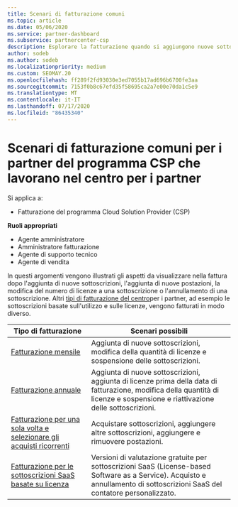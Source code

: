 ```yaml
---
title: Scenari di fatturazione comuni
ms.topic: article
ms.date: 05/06/2020
ms.service: partner-dashboard
ms.subservice: partnercenter-csp
description: Esplorare la fatturazione quando si aggiungono nuove sottoscrizioni, si regola la quantità di licenze o si annulla una sottoscrizione. Scopri in che modo le sottoscrizioni basate sull'utilizzo e sulle licenze sono diverse.
author: sodeb
ms.author: sodeb
ms.localizationpriority: medium
ms.custom: SEOMAY.20
ms.openlocfilehash: ff289f2fd93030e3ed7055b17ad696b6700fe3aa
ms.sourcegitcommit: 7153f0b8c67efd35f58695ca2a7e00e70da1c5e9
ms.translationtype: MT
ms.contentlocale: it-IT
ms.lasthandoff: 07/17/2020
ms.locfileid: "86435340"
---
```

# <a name="common-billing-scenarios-for-csp-program-partners-working-in-partner-center"></a>Scenari di fatturazione comuni per i partner del programma CSP che lavorano nel centro per i partner

Si applica a:

- Fatturazione del programma Cloud Solution Provider (CSP)

**Ruoli appropriati**

- Agente amministratore
- Amministratore fatturazione
- Agente di supporto tecnico
- Agente di vendita

In questi argomenti vengono illustrati gli aspetti da visualizzare nella fattura dopo l'aggiunta di nuove sottoscrizioni, l'aggiunta di nuove postazioni, la modifica del numero di licenze a una sottoscrizione o l'annullamento di una sottoscrizione. Altri [tipi di fatturazione del centro](billing-different-types.md)per i partner, ad esempio le sottoscrizioni basate sull'utilizzo e sulle licenze, vengono fatturati in modo diverso.

| Tipo di fatturazione | Scenari possibili |
| --------------- | ----------------- |
| [Fatturazione mensile](common-billing-scenarios-monthly.md) | Aggiunta di nuove sottoscrizioni, modifica della quantità di licenze e sospensione delle sottoscrizioni. |
| [Fatturazione annuale](common-billing-scenarios-annual.md) | Aggiunta di nuove sottoscrizioni, aggiunta di licenze prima della data di fatturazione, modifica della quantità di licenze e sospensione e riattivazione delle sottoscrizioni. |
| [Fatturazione per una sola volta e selezionare gli acquisti ricorrenti](common-billing-scenarios-onetime-recurring.md) | Acquistare sottoscrizioni, aggiungere altre sottoscrizioni, aggiungere e rimuovere postazioni. |
| [Fatturazione per le sottoscrizioni SaaS basate su licenza](common-billing-scenarios-saas.md) | Versioni di valutazione gratuite per sottoscrizioni SaaS (License-based Software as a Service). Acquisto e annullamento di sottoscrizioni SaaS del contatore personalizzato. |
